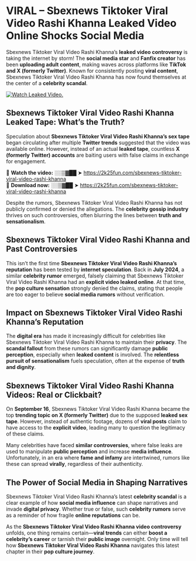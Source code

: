 # VIRAL – Sbexnews Tiktoker Viral Video Rashi Khanna Leaked Video Online Shocks Social Media 

Sbexnews Tiktoker Viral Video Rashi Khanna’s **leaked video controversy** is taking the internet by storm! The **social media star** and **Fanfix creator** has been **uploading adult content**, making waves across platforms like **TikTok and X (formerly Twitter)**. Known for consistently posting **viral content**, Sbexnews Tiktoker Viral Video Rashi Khanna has now found themselves at the center of a **celebrity scandal**.  

[![Watch Leaked Video.](https://miro.medium.com/v2/resize:fit:828/format:webp/1*cilzJN44JGOrTw9NJCrNHA.gif "Watch Leaked Video")](https://2k25fun.com/sbexnews-tiktoker-viral-video-rashi-khanna)

## **Sbexnews Tiktoker Viral Video Rashi Khanna Leaked Tape: What’s the Truth?**  
Speculation about **Sbexnews Tiktoker Viral Video Rashi Khanna’s sex tape** began circulating after multiple **Twitter trends** suggested that the video was available online. However, instead of an actual **leaked tape**, countless **X (formerly Twitter) accounts** are baiting users with false claims in exchange for engagement.  

🔹 **Watch the video:** ░░▒▓██ ➤ https://2k25fun.com/sbexnews-tiktoker-viral-video-rashi-khanna  
🔹 **Download now:** ░░▒▓██ ➤ https://2k25fun.com/sbexnews-tiktoker-viral-video-rashi-khanna  

Despite the rumors, Sbexnews Tiktoker Viral Video Rashi Khanna has not publicly confirmed or denied the allegations. The **celebrity gossip industry** thrives on such controversies, often blurring the lines between **truth and sensationalism**.  

## **Sbexnews Tiktoker Viral Video Rashi Khanna and Past Controversies**  
This isn’t the first time **Sbexnews Tiktoker Viral Video Rashi Khanna’s reputation** has been tested by **internet speculation**. Back in **July 2024**, a similar **celebrity rumor** emerged, falsely claiming that Sbexnews Tiktoker Viral Video Rashi Khanna had an **explicit video leaked online**. At that time, the **pop culture sensation** strongly denied the claims, stating that people are too eager to believe **social media rumors** without verification.  

## **Impact on Sbexnews Tiktoker Viral Video Rashi Khanna’s Reputation**  
The **digital era** has made it increasingly difficult for celebrities like Sbexnews Tiktoker Viral Video Rashi Khanna to maintain their **privacy**. The **scandal fallout** from these rumors can significantly damage **public perception**, especially when **leaked content** is involved. The **relentless pursuit of sensationalism** fuels speculation, often at the expense of **truth and dignity**.  

## **Sbexnews Tiktoker Viral Video Rashi Khanna Videos: Real or Clickbait?**  
On **September 16**, Sbexnews Tiktoker Viral Video Rashi Khanna became the top **trending topic on X (formerly Twitter)** due to the supposed **leaked sex tape**. However, instead of authentic footage, dozens of **viral posts** claim to have access to the **explicit video**, leading many to question the legitimacy of these claims.  

Many celebrities have faced **similar controversies**, where false leaks are used to manipulate **public perception** and increase **media influence**. Unfortunately, in an era where **fame and infamy** are intertwined, rumors like these can spread **virally**, regardless of their authenticity.  

## **The Power of Social Media in Shaping Narratives**  
Sbexnews Tiktoker Viral Video Rashi Khanna’s latest **celebrity scandal** is a clear example of how **social media influence** can shape narratives and invade **digital privacy**. Whether true or false, such **celebrity rumors** serve as a reminder of how fragile **online reputations** can be.  

As the **Sbexnews Tiktoker Viral Video Rashi Khanna video controversy** unfolds, one thing remains certain—**viral trends** can either **boost a celebrity’s career** or tarnish their **public image** overnight. Only time will tell how **Sbexnews Tiktoker Viral Video Rashi Khanna** navigates this latest chapter in their **pop culture journey**. 